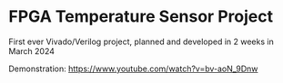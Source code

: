 # FPGA Temperature Sensor Project

First ever Vivado/Verilog project, planned and developed in 2 weeks in March 2024

Demonstration:
https://www.youtube.com/watch?v=bv-aoN_9Dnw
